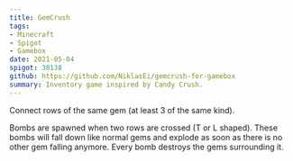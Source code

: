 ```yaml
---
title: GemCrush
tags:
- Minecraft
- Spigot
- Gamebox 
date: 2021-05-04
spigot: 30138
github: https://github.com/NiklasEi/gemcrush-for-gamebox
summary: Inventory game inspired by Candy Crush.
---
```


Connect rows of the same gem (at least 3 of the same kind).

Bombs are spawned when two rows are crossed (T or L shaped). These bombs will fall down like normal gems and explode as soon as there is no other gem falling anymore. Every bomb destroys the gems surrounding it.
